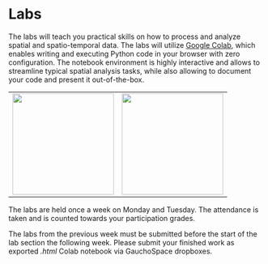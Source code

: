 # Labs 

The labs will teach you practical skills on how to process and analyze spatial and spatio-temporal data. The labs will utilize [Google Colab](https://colab.research.google.com/), which enables writing and executing Python code in your browser with zero configuration. The notebook environment is highly interactive and allows to streamline typical spatial analysis tasks, while also allowing to document your code and present it out-of-the-box. 

|||
|---|---|
|<img src="https://colab.research.google.com/img/colab_favicon_256px.png" width="200"/>|<img src="https://assets.stickpng.com/images/5848152fcef1014c0b5e4967.png" width="200"/>|

The labs are held once a week on Monday and Tuesday. The attendance is taken and is counted towards your participation grades. 

The labs from the previous week must be submitted before the start of the lab section the following week. Please submit your finished work as exported *.html* Colab notebook via GauchoSpace dropboxes. 